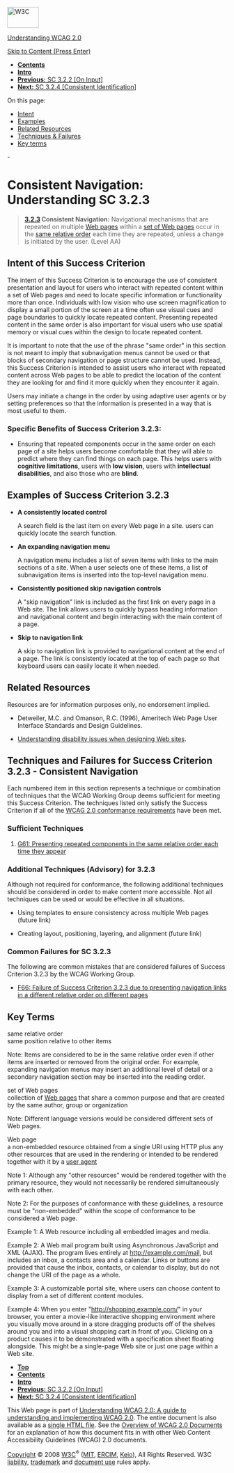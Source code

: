 [<img src="http://www.w3.org/Icons/w3c_home" alt="W3C" width="72" height="48" />](http://www.w3.org/)

[Understanding WCAG 2.0](http://www.w3.org/TR/2008/WD-UNDERSTANDING-WCAG20-20081103/)

[Skip to Content (Press Enter)](#maincontent)

<span id="top"></span>

-   **[Contents](http://www.w3.org/TR/2008/WD-UNDERSTANDING-WCAG20-20081103/#contents "Table of Contents")**
-   **[Intro](intro.html "Introduction to Understanding WCAG 2.0")**
-   [**Previous:** SC 3.2.2 \[On Input\]](consistent-behavior-unpredictable-change.html "Understanding SC  3.2.2 [On Input]")
-   [**Next:** SC 3.2.4 \[Consistent Identification\]](consistent-behavior-consistent-functionality.html "Understanding SC  3.2.4 [Consistent Identification]")

On this page:

-   [Intent](#consistent-behavior-consistent-locations-intent-head)
-   [Examples](#consistent-behavior-consistent-locations-examples-head)
-   [Related Resources](#consistent-behavior-consistent-locations-resources-head)
-   [Techniques & Failures](#consistent-behavior-consistent-locations-techniques-head)
-   [Key terms](#key-terms)

<span id="maincontent">-</span>

<span id="consistent-behavior-consistent-locations"></span> **Consistent Navigation**<span class="screenreader">:</span> Understanding SC 3.2.3
===============================================================================================================================================

> **[3.2.3](http://www.w3.org/TR/2008/PR-WCAG20-20081103/#consistent-behavior-consistent-locations) Consistent Navigation:** Navigational mechanisms that are repeated on multiple <a href="#webpagedef" class="termref">Web pages</a> within a <a href="#set-of-web-pagesdef" class="termref">set of Web pages</a> occur in the <a href="#samerelorderdef" class="termref">same relative order</a> each time they are repeated, unless a change is initiated by the user. (Level AA)

Intent of this Success Criterion
--------------------------------

The intent of this Success Criterion is to encourage the use of consistent presentation and layout for users who interact with repeated content within a set of Web pages and need to locate specific information or functionality more than once. Individuals with low vision who use screen magnification to display a small portion of the screen at a time often use visual cues and page boundaries to quickly locate repeated content. Presenting repeated content in the same order is also important for visual users who use spatial memory or visual cues within the design to locate repeated content.

It is important to note that the use of the phrase "same order" in this section is not meant to imply that subnavigation menus cannot be used or that blocks of secondary navigation or page structure cannot be used. Instead, this Success Criterion is intended to assist users who interact with repeated content across Web pages to be able to predict the location of the content they are looking for and find it more quickly when they encounter it again.

Users may initiate a change in the order by using adaptive user agents or by setting preferences so that the information is presented in a way that is most useful to them.

### Specific Benefits of Success Criterion 3.2.3:

-   Ensuring that repeated components occur in the same order on each page of a site helps users become comfortable that they will able to predict where they can find things on each page. This helps users with **cognitive limitations**, users with **low vision**, users with **intellectual disabilities**, and also those who are **blind**.

Examples of Success Criterion 3.2.3
-----------------------------------

-   **A consistently located control**

    A search field is the last item on every Web page in a site. users can quickly locate the search function.

-   **An expanding navigation menu**

    A navigation menu includes a list of seven items with links to the main sections of a site. When a user selects one of these items, a list of subnavigation items is inserted into the top-level navigation menu.

-   **Consistently positioned skip navigation controls**

    A "skip navigation" link is included as the first link on every page in a Web site. The link allows users to quickly bypass heading information and navigational content and begin interacting with the main content of a page.

-   **Skip to navigation link**

    A skip to navigation link is provided to navigational content at the end of a page. The link is consistently located at the top of each page so that keyboard users can easily locate it when needed.

Related Resources
-----------------

Resources are for information purposes only, no endorsement implied.

-   Detweiler, M.C. and Omanson, R.C. (1996), Ameritech Web Page User Interface Standards and Design Guidelines.

-   [Understanding disability issues when designing Web sites](http://www-03.ibm.com/able/access_ibm/disability.html).

Techniques and Failures for Success Criterion 3.2.3 - Consistent Navigation
---------------------------------------------------------------------------

Each numbered item in this section represents a technique or combination of techniques that the WCAG Working Group deems sufficient for meeting this Success Criterion. The techniques listed only satisfy the Success Criterion if all of the [WCAG 2.0 conformance requirements](http://www.w3.org/TR/2008/PR-WCAG20-20081103/#conformance-reqs) have been met.

### Sufficient Techniques

1.  [G61: Presenting repeated components in the same relative order each time they appear](http://www.w3.org/TR/2008/WD-WCAG20-TECHS-20081103/G61)

### Additional Techniques (Advisory) for 3.2.3

Although not required for conformance, the following additional techniques should be considered in order to make content more accessible. Not all techniques can be used or would be effective in all situations.

-   Using templates to ensure consistency across multiple Web pages (future link)

-   Creating layout, positioning, layering, and alignment (future link)

### Common Failures for SC 3.2.3

The following are common mistakes that are considered failures of Success Criterion 3.2.3 by the WCAG Working Group.

-   [F66: Failure of Success Criterion 3.2.3 due to presenting navigation links in a different relative order on different pages](http://www.w3.org/TR/2008/WD-WCAG20-TECHS-20081103/F66)

Key Terms
---------

 <span id="samerelorderdef"></span> same relative order  
same position relative to other items

Note: Items are considered to be in the same relative order even if other items are inserted or removed from the original order. For example, expanding navigation menus may insert an additional level of detail or a secondary navigation section may be inserted into the reading order.

 <span id="set-of-web-pagesdef"></span> set of Web pages  
collection of <a href="http://www.w3.org/TR/2008/PR-WCAG20-20081103/#webpagedef" class="termref">Web pages</a> that share a common purpose and that are created by the same author, group or organization

Note: Different language versions would be considered different sets of Web pages.

 <span id="webpagedef"></span> Web page  
a non-embedded resource obtained from a single URI using HTTP plus any other resources that are used in the rendering or intended to be rendered together with it by a <a href="http://www.w3.org/TR/2008/PR-WCAG20-20081103/#useragentdef" class="termref">user agent</a>

Note 1: Although any "other resources" would be rendered together with the primary resource, they would not necessarily be rendered simultaneously with each other.

Note 2: For the purposes of conformance with these guidelines, a resource must be "non-embedded" within the scope of conformance to be considered a Web page.

Example 1: A Web resource including all embedded images and media.

Example 2: A Web mail program built using Asynchronous JavaScript and XML (AJAX). The program lives entirely at http://example.com/mail, but includes an inbox, a contacts area and a calendar. Links or buttons are provided that cause the inbox, contacts, or calendar to display, but do not change the URI of the page as a whole.

Example 3: A customizable portal site, where users can choose content to display from a set of different content modules.

Example 4: When you enter "http://shopping.example.com/" in your browser, you enter a movie-like interactive shopping environment where you visually move around in a store dragging products off of the shelves around you and into a visual shopping cart in front of you. Clicking on a product causes it to be demonstrated with a specification sheet floating alongside. This might be a single-page Web site or just one page within a Web site.

-   **[Top](#top)**
-   **[Contents](http://www.w3.org/TR/2008/WD-UNDERSTANDING-WCAG20-20081103/#contents "Table of Contents")**
-   **[Intro](intro.html "Introduction to Understanding WCAG 2.0")**
-   [**Previous:** SC 3.2.2 \[On Input\]](consistent-behavior-unpredictable-change.html "Understanding SC  3.2.2 [On Input]")
-   [**Next:** SC 3.2.4 \[Consistent Identification\]](consistent-behavior-consistent-functionality.html "Understanding SC  3.2.4 [Consistent Identification]")

This Web page is part of [Understanding WCAG 2.0: A guide to understanding and implementing WCAG 2.0](http://www.w3.org/TR/2008/WD-UNDERSTANDING-WCAG20-20081103/). The entire document is also available as a [single HTML file](complete.html). See the [Overview of WCAG 2.0 Documents](http://www.w3.org/WAI/intro/wcag20) for an explanation of how this document fits in with other Web Content Accessibility Guidelines (WCAG) 2.0 documents.

[Copyright](http://www.w3.org/Consortium/Legal/ipr-notice#Copyright) © 2008 [W3C](http://www.w3.org/)<sup>®</sup> ([MIT](http://www.csail.mit.edu/), [ERCIM](http://www.ercim.org/), [Keio](http://www.keio.ac.jp/)), All Rights Reserved. W3C [liability](http://www.w3.org/Consortium/Legal/ipr-notice#Legal_Disclaimer), [trademark](http://www.w3.org/Consortium/Legal/ipr-notice#W3C_Trademarks) and [document use](http://www.w3.org/Consortium/Legal/copyright-documents) rules apply.
